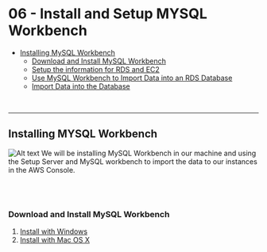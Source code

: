 # 06 - Install and Setup MYSQL Workbench


<!-- no toc -->
- [Installing MySQL Workbench](#installing-mysql-workbench)
  - [Download and Install MySQL Workbench](#download-and-install-mysql-workbench)
  - [Setup the information for RDS and EC2](#setup-the-information-for-rds-and-ec2)
  - [Use MySQL Workbench to Import Data into an RDS Database](#use-mysql-workbench-to-import-data-into-an-rds-database)
  - [Import Data into the Database](#import-data-into-the-database)





<br>

---

## Installing MYSQL Workbench 
![Alt text](07-Install-a-Dynamic-Website-on-an-EC2-Instance(LampStack)/images/image.png)
We will be installing MySQL Workbench in our machine and using the Setup Server and MySQL workbench to import the data to our instances in the AWS Console.

<br><br>

### Download and Install MySQL Workbench
1. [Install with Windows](https://www.youtube.com/watch?v=u96rVINbAUI)
2. [Install with Mac OS X](https://www.youtube.com/watch?v=sY_QPWiIeDQ&pp=ygUbaW5zdGFsbCBteXNxbCB3b3JrYmVuY2ggbWFj)
